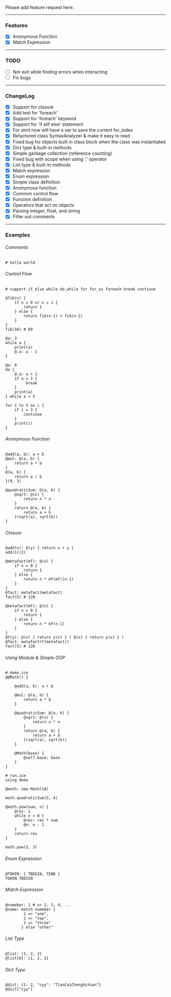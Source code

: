 Please add feature request here.

<hr>

### Features
+ [X] Anonymous Function
+ [X] Match Expression

<hr>

### TODO
+ [ ] Not exit while finding errors when interacting
+ [ ] Fix bugs

<hr>

### ChangeLog
+ [X] Support for closure
+ [X] Add test for 'foreach'
+ [X] Support for 'foreach' keyword
+ [X] Support for 'if elif else' statement
+ [X] For stmt now will have a var to save the current for_index
+ [X] Refactored class SyntaxAnalyzer & make it easy to read
+ [X] Fixed bug for objects built in class block when the class was instantiated
+ [X] Dict type & built-in methods
+ [X] Simple garbage collection (reference counting)
+ [X] Fixed bug with scope when using '.' operator
+ [X] List type & built-in methods
+ [X] Match expression
+ [X] Enum expression
+ [X] Simple class definition
+ [X] Anonymous function
+ [X] Common control flow
+ [X] Function definition
+ [X] Operators that act on objects
+ [X] Parsing integer, float, and string
+ [X] Filter out comments

<hr>

### Examples

###### Comments
```
# hello world
```

###### Control Flow
```
# support if_else while do_while for for_as foreach break continue

@fib(n) {
    if n = 0 or n = 1 {
        return 1
    } else {
        return fib(n-1) + fib(n-2)
    }
}
fib(10) # 89

@a: 3
while a {
    print(a)
    @.a: a - 1
}

@a: 0
do {
    @.a: a + 1
    if a = 3 {
         break
    }
    print(a)
} while a < 5

for 1 to 5 as i {
    if i = 3 {
        continue
    }
    print(i)
}
```

###### Anonymous Function
```
@add(a, b): a + b
@mul: @(a, b) {
    return a * b
}
@(a, b) {
    return a / b
}(9, 3)

@quadraticSum: @(a, b) {
    @sqrt: @(n) {
        return n * n
    }
    return @(a, b) {
        return a + b
    }(sqrt(a), sqrt(b))
}
```

###### Closure
```
@add(x): @(y) { return x + y }
add(1)(2)

@metafact(mf): @(n) {
    if n = 0 {
        return 1
    } else {
        return n * mf(mf)(n-1)
    }
}
@fact: metafact(metafact)
fact(5) # 120

@metafact(mf): @(n) {
    if n = 0 {
        return 1
    } else {
        return n * mf(n-1)
    }
}
@Y(y): @(x) { return y(x) } ( @(x) { return y(x) } )
@fact: metafact(Y(metafact))
fact(5) # 120
```

###### Using Module & Simple OOP
```
# demo.ice
@@Math() {

    @add(a, b): a + b

    @mul: @(a, b) {
        return a * b
    }

    @quadraticSum: @(a, b) {
        @sqrt: @(n) {
            return n * n
        }
        return @(a, b) {
            return a + b
        }(sqrt(a), sqrt(b))
    }

    @Math(base) {
        @self.base: base
    }
}
```

```
# run.ice
using demo

@math: new Math(10)

math.quadraticSum(3, 4)

@math.pow(num, n) {
    @res: 1
    while n > 0 {
        @res: res * num
        @n: n - 1
    }
    return res
}

math.pow(5, 3)
```

###### Enum Expression
```
@TOKEN: { TBEGIN, TEND }
TOKEN.TBEGIN
```

###### Match Expression
```
@numeber: 1 # or 2, 3, 4, ...
@name: match numeber {
        1 => "one",
        2 => "two",
        3 => "three"
       } else "other"
```

###### List Type
```
@list: [1, 2, 3]
@list[0]: [1, 2, 3]
```

###### Dict Type
```
@dict: {1: 2, "cyy": "TianCaiChengXuYuan"}
@dict["cyy"]
```

